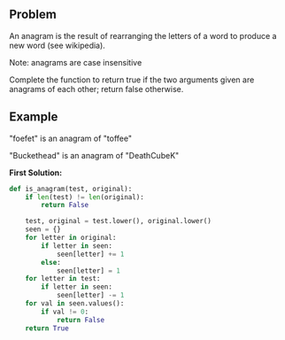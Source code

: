 ## Problem

An anagram is the result of rearranging the letters of a word to produce a new word (see wikipedia).

Note: anagrams are case insensitive

Complete the function to return true if the two arguments given are anagrams of each other; return false otherwise.

## Example

"foefet" is an anagram of "toffee"

"Buckethead" is an anagram of "DeathCubeK"

**First Solution:**

```python
def is_anagram(test, original):
    if len(test) != len(original):
        return False

    test, original = test.lower(), original.lower()
    seen = {}
    for letter in original:
        if letter in seen:
            seen[letter] += 1
        else:
            seen[letter] = 1
    for letter in test:
        if letter in seen:
            seen[letter] -= 1
    for val in seen.values():
        if val != 0:
            return False
    return True
```
